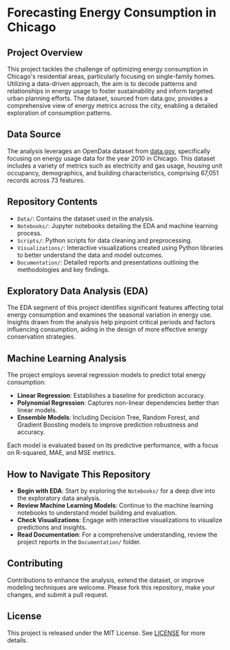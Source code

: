 # Forecasting Energy Consumption in Chicago

## Project Overview
This project tackles the challenge of optimizing energy consumption in Chicago's residential areas, particularly focusing on single-family homes. Utilizing a data-driven approach, the aim is to decode patterns and relationships in energy usage to foster sustainability and inform targeted urban planning efforts. The dataset, sourced from data.gov, provides a comprehensive view of energy metrics across the city, enabling a detailed exploration of consumption patterns.

## Data Source
The analysis leverages an OpenData dataset from [data.gov](https://data.cityofchicago.org/Environment-Sustainable-Development/Energy-Usage-2010/8yq3-m6wp/data), specifically focusing on energy usage data for the year 2010 in Chicago. This dataset includes a variety of metrics such as electricity and gas usage, housing unit occupancy, demographics, and building characteristics, comprising 67,051 records across 73 features.

## Repository Contents
- `Data/`: Contains the dataset used in the analysis.
- `Notebooks/`: Jupyter notebooks detailing the EDA and machine learning process.
- `Scripts/`: Python scripts for data cleaning and preprocessing.
- `Visualizations/`: Interactive visualizations created using Python libraries to better understand the data and model outcomes.
- `Documentation/`: Detailed reports and presentations outlining the methodologies and key findings.

## Exploratory Data Analysis (EDA)
The EDA segment of this project identifies significant features affecting total energy consumption and examines the seasonal variation in energy use. Insights drawn from the analysis help pinpoint critical periods and factors influencing consumption, aiding in the design of more effective energy conservation strategies.

## Machine Learning Analysis
The project employs several regression models to predict total energy consumption:
- **Linear Regression**: Establishes a baseline for prediction accuracy.
- **Polynomial Regression**: Captures non-linear dependencies better than linear models.
- **Ensemble Models**: Including Decision Tree, Random Forest, and Gradient Boosting models to improve prediction robustness and accuracy.

Each model is evaluated based on its predictive performance, with a focus on R-squared, MAE, and MSE metrics.

## How to Navigate This Repository
- **Begin with EDA**: Start by exploring the `Notebooks/` for a deep dive into the exploratory data analysis.
- **Review Machine Learning Models**: Continue to the machine learning notebooks to understand model building and evaluation.
- **Check Visualizations**: Engage with interactive visualizations to visualize predictions and insights.
- **Read Documentation**: For a comprehensive understanding, review the project reports in the `Documentation/` folder.

## Contributing
Contributions to enhance the analysis, extend the dataset, or improve modeling techniques are welcome. Please fork this repository, make your changes, and submit a pull request.

## License
This project is released under the MIT License. See [LICENSE](LICENSE.txt) for more details.

